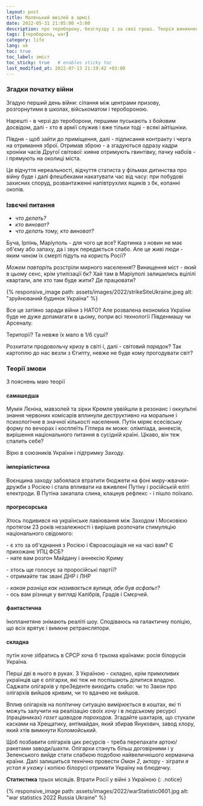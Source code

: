 ```yaml
---
layout: post
title: Маленький ювілей в армії
date: 2022-05-31 21:05:00 +3:00
description: про тероборону, безглузду і за свої гроші. Теорія виникнення гарячої фази війни чому Росія 
tags: [тероборона, war]
category: life
lang: uk
toc: true
toc_label: зміст
toc_sticky: true   # enables sticky toc
last_modified_at: 2022-07-13 21:19:42 +03:00
---
```


### Згадки початку війни
Згадую перший день війни: 
сіпання між центрами призову, розгорнутими в школах, військоматом і теробороною.

Нарешті - в черзі до тероборони, першими пуськають з бойовим досвідом, далі - хто в армії служив і вже  тільки тоді - всякі айтішніки.

Півдня - щоб зайти до приміщення, далі - підписання контракту і черга на отримання зброї.
Отримав зброю - а згадуються одразу кадри хроніки часів Другої світової: кияне отримують гвинтівку, пачку набоїв - і прямують на околиці міста.

Це відчуття нереальності, відчуття статиста у фільмах дитинства про війну буде і далі флешбеками накатувати час від часу:
при побудові захисних споруд,
розвантаженні напівтрухлих ящиків з бк,
копанні окопів.

### Ізвєчні питання 
* _что делать?_
* _кто виноват?_
* _что делать тому, кто виноват?_

Буча, Ірпінь, Маріуполь - для чого це все?
Картинка з новин не має об'єму або запаху, да і звук передається слабо.
Але це живі люди - яким чином їх смерті підуть на користь Росії?

_Можем павтаріть_ розстріли мирного населення!?
Винищення міст - який в цьому сенс, крім утилізації бк? 
Хай там в Маріуполі залишились вцілілі квартали, але хто там буде жити?
Де працювати?

{% responsive_image path: assets/images/2022/strikeSiteUkraine.jpeg alt: "зруйнований будинок Україна" %}

Все це затіяно заради війни з НАТО?
Але розвалена економіка України буде не дуже допамагати в цьому, попри всі технології Південмашу чи Арсеналу.

Території? 
Та невже їх мало в 1/6 суші?

Розхитати продовольчу кризу в світі і, далі - світовий _парядок_? 
Так картоплю до нас везли з Єгипту, невже не буде кому прогодувати світ?

### Теорії змови
З пояснень маю теорії

#### самашедша
Мумія Лєніна, мавзолей та зірки Кремля уввійшли в резонанс і оккультні знання червоних комісарів вплинули деструктивно на моральне і психологічне в значної кількості населення.
Путін міряє есесівську форму  по вечорах і косплеїть Гітлера як може: олімпіада, аннексія, вирішення національного питання в сусідній країні.
Цікаво, він теж спалить себе?

Вірю в союзників України і підтримку Заходу.

#### імперіалістична
Воєнщина заходу забоялася втратити бюджети на фоні миру-жвачки-дружби з Росією і стала впливати на вживлені Путіну і російській еліті електроди.
В Путіна закапала слина, клацнув рефлекс - і пішло поїхало.

#### прогресорська
Хтось подивився на українське лавіювання між Заходом і Московією протягом 23 років незалежності і вирішив розпочати стимуляцію національного свідомого:

\- є хто за об'єднання з Росією і Євроасоціація не на часі вам? 
Є прихожанє УПЦ ФСБ?
<br>
\- нате вам розгон Майдану і аннексію Криму 

\- хтось ще голосує за проросійські партії?
<br>
\- отримайте так звані ДНР і ЛНР

\- _какая разніца как називається вулиця, аби був асфальт?_
<br>
\- ось вам різниця у вигляді Калібрів, Градів і Смєрчей.

#### фантастична
Інопланетяне знімають реаліті шоу.
Сподіваюсь на галактичну поліцію, що всіх врятує і вимкне ретранслятори.

#### складна
путін хоче зібратись в СРСР хоча б трьома країнами:
росія
білорусія
Україна.

Перші дві в нього в руках.
З Україною - складно, крім примхливих українців ще є олігархи, які теж не поспішають ділитися владою.
Саджати олігархів у преЗеденте виходить слабо: чи то Закон про олігархів вийшов кривим, чи то вдачею не вийшов.

Вплив олігархів на політичну ситуацію вимірюється в коштах, які ті можуть залучити на реалізацію своїх _хочу_ і в людському ресурсі (працівниках) _газет щаводов пароходов_.
Згадайте шахтарів, що стукали касками на Хрещатику, антімайдан, який збирав Янукович, завод хлору, який хтів вимкнути Коломойський.

Щоб позбавити олігархів цих ресурсів - треба перепахати артою/ракетами заводи/шахти. Олігархи стануть більш договірними і у Зеленського вийде стати слабкою подобою найвеличнішого керманича країни.
Далі залишиться технічно провести _Оман 2_, актору - зіграти _я устал я ухажу_ і копією білорусі отримати Україну на блюдечку.

**Статистика** трьох місяців. 
Втрати Росії у війні з Україною
{: .notice}

{% responsive_image path: assets/images/2022/warStatistic0601.jpg alt: "war statistics 2022 Russia Ukraine" %}


